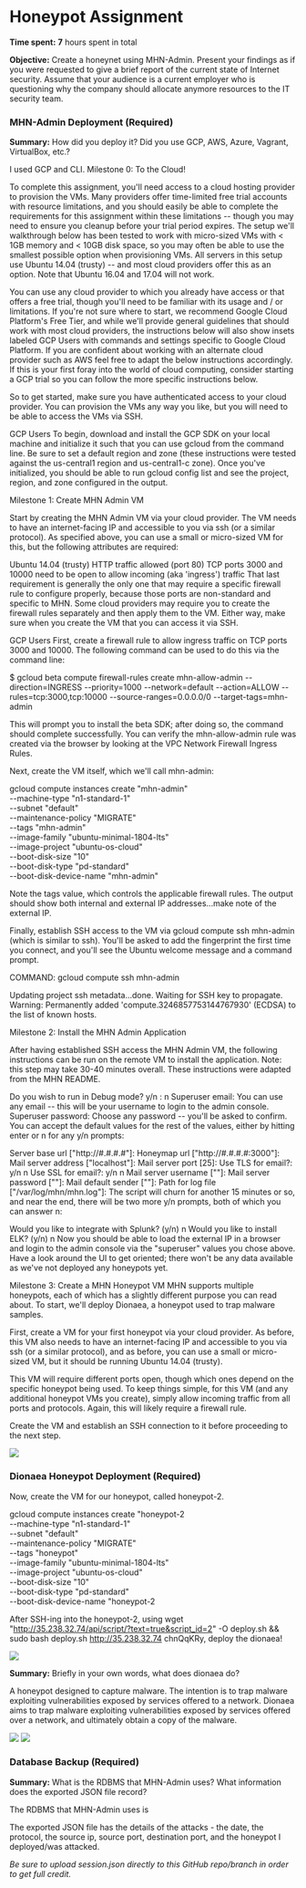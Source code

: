 # Honeypot Assignment

**Time spent:** **7** hours spent in total

**Objective:** Create a honeynet using MHN-Admin. Present your findings as if you were requested to give a brief report of the current state of Internet security. Assume that your audience is a current employer who is questioning why the company should allocate anymore resources to the IT security team.

### MHN-Admin Deployment (Required)

**Summary:** How did you deploy it? Did you use GCP, AWS, Azure, Vagrant, VirtualBox, etc.?

I used GCP and CLI. Milestone 0: To the Cloud!

To complete this assignment, you'll need access to a cloud hosting provider to provision the VMs. Many providers offer time-limited free trial accounts with resource limitations, and you should easily be able to complete the requirements for this assignment within these limitations -- though you may need to ensure you cleanup before your trial period expires. The setup we'll walkthrough below has been tested to work with micro-sized VMs with < 1GB memory and < 10GB disk space, so you may often be able to use the smallest possible option when provisioning VMs. All servers in this setup use Ubuntu 14.04 (trusty) -- and most cloud providers offer this as an option. Note that Ubuntu 16.04 and 17.04 will not work.

You can use any cloud provider to which you already have access or that offers a free trial, though you'll need to be familiar with its usage and / or limitations. If you're not sure where to start, we recommend Google Cloud Platform's Free Tier, and while we'll provide general guidelines that should work with most cloud providers, the instructions below will also show insets labeled GCP Users with commands and settings specific to Google Cloud Platform. If you are confident about working with an alternate cloud provider such as AWS feel free to adapt the below instructions accordingly. If this is your first foray into the world of cloud computing, consider starting a GCP trial so you can follow the more specific instructions below.

So to get started, make sure you have authenticated access to your cloud provider. You can provision the VMs any way you like, but you will need to be able to access the VMs via SSH.

GCP Users To begin, download and install the GCP SDK on your local machine and initialize it such that you can use gcloud from the command line. Be sure to set a default region and zone (these instructions were tested against the us-central1 region and us-central1-c zone). Once you've initialized, you should be able to run gcloud config list and see the project, region, and zone configured in the output.

Milestone 1: Create MHN Admin VM

Start by creating the MHN Admin VM via your cloud provider. The VM needs to have an internet-facing IP and accessible to you via ssh (or a similar protocol). As specified above, you can use a small or micro-sized VM for this, but the following attributes are required:

Ubuntu 14.04 (trusty) HTTP traffic allowed (port 80) TCP ports 3000 and 10000 need to be open to allow incoming (aka 'ingress') traffic That last requirement is generally the only one that may require a specific firewall rule to configure properly, because those ports are non-standard and specific to MHN. Some cloud providers may require you to create the firewall rules separately and then apply them to the VM. Either way, make sure when you create the VM that you can access it via SSH.

GCP Users First, create a firewall rule to allow ingress traffic on TCP ports 3000 and 10000. The following command can be used to do this via the command line:

$ gcloud beta compute firewall-rules create mhn-allow-admin --direction=INGRESS --priority=1000 --network=default --action=ALLOW --rules=tcp:3000,tcp:10000 --source-ranges=0.0.0.0/0 --target-tags=mhn-admin

This will prompt you to install the beta SDK; after doing so, the command should complete successfully. You can verify the mhn-allow-admin rule was created via the browser by looking at the VPC Network Firewall Ingress Rules.

Next, create the VM itself, which we'll call mhn-admin:

gcloud compute instances create "mhn-admin" \
    --machine-type "n1-standard-1" \
    --subnet "default" \
    --maintenance-policy "MIGRATE" \
    --tags "mhn-admin" \
    --image-family "ubuntu-minimal-1804-lts" \
    --image-project "ubuntu-os-cloud" \
    --boot-disk-size "10" \
    --boot-disk-type "pd-standard" \
    --boot-disk-device-name "mhn-admin"
    
Note the tags value, which controls the applicable firewall rules. The output should show both internal and external IP addresses...make note of the external IP.

Finally, establish SSH access to the VM via gcloud compute ssh mhn-admin (which is similar to ssh). You'll be asked to add the fingerprint the first time you connect, and you'll see the Ubuntu welcome message and a command prompt.

COMMAND: gcloud compute ssh mhn-admin

Updating project ssh metadata...done. Waiting for SSH key to propagate. Warning: Permanently added 'compute.3246857753144767930' (ECDSA) to the list of known hosts.

Milestone 2: Install the MHN Admin Application

After having established SSH access the MHN Admin VM, the following instructions can be run on the remote VM to install the application. Note: this step may take 30-40 minutes overall. These instructions were adapted from the MHN README.

Do you wish to run in Debug mode? y/n : n Superuser email: You can use any email -- this will be your username to login to the admin console. Superuser password: Choose any password -- you'll be asked to confirm. You can accept the default values for the rest of the values, either by hitting enter or n for any y/n prompts:

Server base url ["http://#.#.#.#"]: Honeymap url ["http://#.#.#.#:3000"]: Mail server address ["localhost"]: Mail server port [25]: Use TLS for email?: y/n n Use SSL for email?: y/n n Mail server username [""]: Mail server password [""]: Mail default sender [""]: Path for log file ["/var/log/mhn/mhn.log"]: The script will churn for another 15 minutes or so, and near the end, there will be two more y/n prompts, both of which you can answer n:

Would you like to integrate with Splunk? (y/n) n Would you like to install ELK? (y/n) n Now you should be able to load the external IP in a browser and login to the admin console via the "superuser" values you chose above. Have a look around the UI to get oriented; there won't be any data available as we've not deployed any honeypots yet.


Milestone 3: Create a MHN Honeypot VM MHN supports multiple honeypots, each of which has a slightly different purpose you can read about. To start, we'll deploy Dionaea, a honeypot used to trap malware samples.

First, create a VM for your first honeypot via your cloud provider. As before, this VM also needs to have an internet-facing IP and accessible to you via ssh (or a similar protocol), and as before, you can use a small or micro-sized VM, but it should be running Ubuntu 14.04 (trusty).

This VM will require different ports open, though which ones depend on the specific honeypot being used. To keep things simple, for this VM (and any additional honeypot VMs you create), simply allow incoming traffic from all ports and protocols. Again, this will likely require a firewall rule.

Create the VM and establish an SSH connection to it before proceeding to the next step.
          
<img src="http://g.recordit.co/bt4NK2tu13.gif">

### Dionaea Honeypot Deployment (Required)

Now, create the VM for our honeypot, called honeypot-2. 

gcloud compute instances create "honeypot-2 \
    --machine-type "n1-standard-1" \
    --subnet "default" \
    --maintenance-policy "MIGRATE" \
    --tags "honeypot" \
    --image-family "ubuntu-minimal-1804-lts" \
    --image-project "ubuntu-os-cloud" \
    --boot-disk-size "10" \
    --boot-disk-type "pd-standard" \
    --boot-disk-device-name "honeypot-2

After SSH-ing into the honeypot-2, using wget "http://35.238.32.74/api/script/?text=true&script_id=2" -O deploy.sh && sudo bash deploy.sh http://35.238.32.74 chnQqKRy, deploy the dionaea!

<img src="http://g.recordit.co/PG4AvhXQpS.gif">


**Summary:** Briefly in your own words, what does dionaea do?

A honeypot designed to capture malware. The intention is to trap malware exploiting vulnerabilities exposed by services offered to a network. Dionaea aims to trap malware exploiting vulnerabilities exposed by services offered over a network, and ultimately obtain a copy of the malware.

<img src="http://g.recordit.co/vrwEcS14Ex.gif">
        
<img src="http://g.recordit.co/h2smVr5wp6.gif">

### Database Backup (Required) 

**Summary:** What is the RDBMS that MHN-Admin uses? What information does the exported JSON file record?

The RDBMS that MHN-Admin uses is

The exported JSON file has the details of the attacks - the date, the protocol, the source ip, source port, destination port, and the honeypot I deployed/was attacked.

*Be sure to upload session.json directly to this GitHub repo/branch in order to get full credit.*


